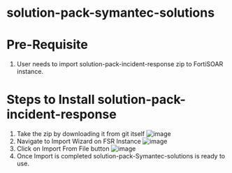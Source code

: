 # solution-pack-symantec-solutions

Pre-Requisite
=============
1. User needs to import solution-pack-incident-response zip to FortiSOAR instance.

Steps to Install solution-pack-incident-response
==================================================
1. Take the zip by downloading it from git itself
![image](https://user-images.githubusercontent.com/46986647/141118994-303d391e-cc54-4eab-83d0-53fb75d80a78.png)
2. Navigate to Import Wizard on FSR Instance
![image](https://user-images.githubusercontent.com/46986647/141119387-2644051c-e962-4864-87a0-4ec9502007fa.png)
3. Click on Import From File button
![image](https://user-images.githubusercontent.com/46986647/141119524-69fdcc6f-6979-4f26-82f3-78e645ace12b.png)
4. Once Import is completed solution-pack-Symantec-solutions is ready to use. 
